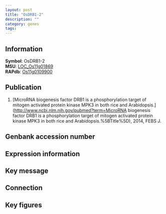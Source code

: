 ```yaml
---
layout: post
title: "OsDRB1-2"
description: ""
category: genes
tags: 
---
```


## Information
__Symbol__: OsDRB1-2  
__MSU__: [LOC_Os11g01869](http://rice.plantbiology.msu.edu/cgi-bin/ORF_infopage.cgi?orf=LOC_Os11g01869)  
__RAPdb__: [Os11g0109900](http://rapdb.dna.affrc.go.jp/viewer/gbrowse_details/irgsp1?name=Os11g0109900)  

## Publication
1. [MicroRNA biogenesis factor DRB1 is a phosphorylation target of mitogen activated protein kinase MPK3 in both rice and Arabidopsis.](http://www.ncbi.nlm.nih.gov/pubmed?term=MicroRNA biogenesis factor DRB1 is a phosphorylation target of mitogen activated protein kinase MPK3 in both rice and Arabidopsis.%5BTitle%5D), 2014, FEBS J.

## Genbank accession number

## Expression information

## Key message

## Connection

## Key figures


